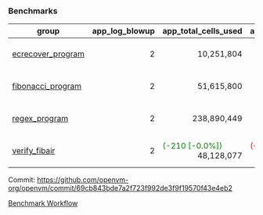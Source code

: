 ### Benchmarks
| group | app_log_blowup | app_total_cells_used | app_total_cycles | app_total_proof_time_ms | leaf_log_blowup | leaf_total_cells_used | leaf_total_cycles | leaf_total_proof_time_ms | max_segment_length | instance | alloc |
|---|---|---|---|---|---|---|---|---|---|---|---|
| [ ecrecover_program ](https://github.com/openvm-org/openvm/blob/gh-pages/benchmarks-pr/1022/individual/ecrecover-69cb843bde7a2f723f992de3f9f19570f43e4eb2.md) | <div style='text-align: right'> 2 </div>  | <div style='text-align: right'> 10,251,804 </div>  | <div style='text-align: right'> 195,066 </div>  | <span style='color: green'>(-130.0 [-6.2%])</span><div style='text-align: right'> 1,957.0 </div>  | <div style='text-align: right'> - </div>  | <div style='text-align: right'> - </div>  | <div style='text-align: right'> - </div>  | <div style='text-align: right'> - </div>  | 1048476 | 64cpu-linux-arm64 | mimalloc |
| [ fibonacci_program ](https://github.com/openvm-org/openvm/blob/gh-pages/benchmarks-pr/1022/individual/fibonacci-69cb843bde7a2f723f992de3f9f19570f43e4eb2.md) | <div style='text-align: right'> 2 </div>  | <div style='text-align: right'> 51,615,800 </div>  | <div style='text-align: right'> 3,000,274 </div>  | <span style='color: green'>(-45.0 [-0.8%])</span><div style='text-align: right'> 5,569.0 </div>  | <div style='text-align: right'> - </div>  | <div style='text-align: right'> - </div>  | <div style='text-align: right'> - </div>  | <div style='text-align: right'> - </div>  | 1048476 | 64cpu-linux-arm64 | mimalloc |
| [ regex_program ](https://github.com/openvm-org/openvm/blob/gh-pages/benchmarks-pr/1022/individual/regex-69cb843bde7a2f723f992de3f9f19570f43e4eb2.md) | <div style='text-align: right'> 2 </div>  | <div style='text-align: right'> 238,890,449 </div>  | <div style='text-align: right'> 8,381,808 </div>  | <span style='color: green'>(-24.0 [-0.1%])</span><div style='text-align: right'> 17,482.0 </div>  | <div style='text-align: right'> - </div>  | <div style='text-align: right'> - </div>  | <div style='text-align: right'> - </div>  | <div style='text-align: right'> - </div>  | 1048476 | 64cpu-linux-arm64 | mimalloc |
| [ verify_fibair ](https://github.com/openvm-org/openvm/blob/gh-pages/benchmarks-pr/1022/individual/verify_fibair-69cb843bde7a2f723f992de3f9f19570f43e4eb2.md) | <div style='text-align: right'> 2 </div>  | <span style='color: green'>(-210 [-0.0%])</span><div style='text-align: right'> 48,128,077 </div>  | <span style='color: red'>(+28 [+0.0%])</span><div style='text-align: right'> 397,322 </div>  | <span style='color: green'>(-6.0 [-0.2%])</span><div style='text-align: right'> 3,097.0 </div>  | <div style='text-align: right'> - </div>  | <div style='text-align: right'> - </div>  | <div style='text-align: right'> - </div>  | <div style='text-align: right'> - </div>  | 1048476 | 64cpu-linux-arm64 | mimalloc |


Commit: https://github.com/openvm-org/openvm/commit/69cb843bde7a2f723f992de3f9f19570f43e4eb2

[Benchmark Workflow](https://github.com/openvm-org/openvm/actions/runs/12323801633)
